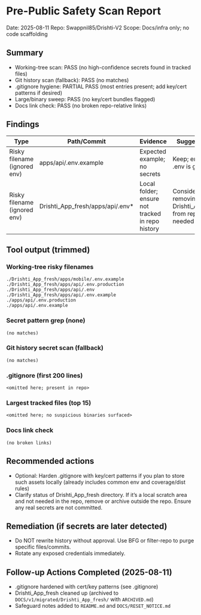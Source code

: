 # Pre-Public Safety Scan Report

Date: 2025-08-11
Repo: Swappnil85/Drishti-V2
Scope: Docs/infra only; no code scaffolding

## Summary
- Working-tree scan: PASS (no high-confidence secrets found in tracked files)
- Git history scan (fallback): PASS (no matches)
- .gitignore hygiene: PARTIAL PASS (most entries present; add key/cert patterns if desired)
- Large/binary sweep: PASS (no key/cert bundles flagged)
- Docs link check: PASS (no broken repo-relative links)

## Findings

| Type | Path/Commit | Evidence | Suggested Fix |
|------|-------------|----------|----------------|
| Risky filename (ignored env) | apps/api/.env.example | Expected example; no secrets | Keep; ensure real .env is gitignored |
| Risky filename (ignored env) | Drishti_App_fresh/apps/api/.env* | Local folder; ensure not tracked in repo history | Consider removing Drishti_App_fresh from repo if not needed |

## Tool output (trimmed)

### Working-tree risky filenames
```
./Drishti_App_fresh/apps/mobile/.env.example
./Drishti_App_fresh/apps/api/.env.production
./Drishti_App_fresh/apps/api/.env
./Drishti_App_fresh/apps/api/.env.example
./apps/api/.env.production
./apps/api/.env.example
```

### Secret pattern grep (none)
```
(no matches)
```

### Git history secret scan (fallback)
```
(no matches)
```

### .gitignore (first 200 lines)
```
<omitted here; present in repo>
```

### Largest tracked files (top 15)
```
<omitted here; no suspicious binaries surfaced>
```

### Docs link check
```
(no broken links)
```

## Recommended actions
- Optional: Harden .gitignore with key/cert patterns if you plan to store such assets locally (already includes common env and coverage/dist rules)
- Clarify status of Drishti_App_fresh directory. If it’s a local scratch area and not needed in the repo, remove or archive outside the repo. Ensure any real secrets are not committed.

## Remediation (if secrets are later detected)
- Do NOT rewrite history without approval. Use BFG or filter-repo to purge specific files/commits.
- Rotate any exposed credentials immediately.




## Follow-up Actions Completed (2025-08-11)
- .gitignore hardened with cert/key patterns (see .gitignore)
- Drishti_App_fresh cleaned up (archived to `DOCS/v1/migrated/Drishti_App_fresh/` with `ARCHIVED.md`)
- Safeguard notes added to `README.md` and `DOCS/RESET_NOTICE.md`

